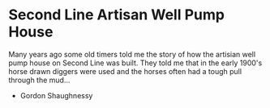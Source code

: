 # Second Line Artisan Well Pump House

Many years ago some old timers told me the story of how the artisian well pump house on Second Line was built. They told me that in the early 1900's horse drawn diggers were used and the horses often had a tough pull through the mud...

- Gordon Shaughnessy
